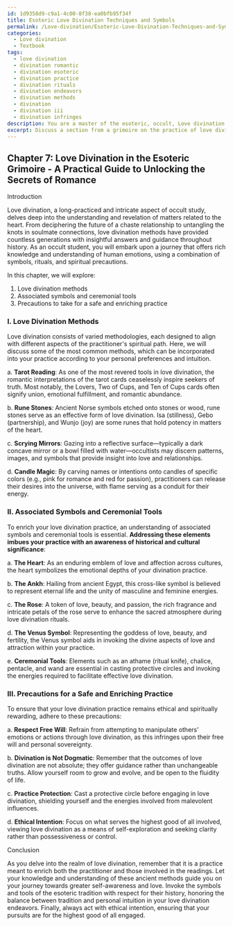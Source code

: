```yaml
---
id: 1d9358d9-c9a1-4c00-8f38-ea0bfb95f34f
title: Esoteric Love Divination Techniques and Symbols
permalink: /Love-divination/Esoteric-Love-Divination-Techniques-and-Symbols/
categories:
  - Love divination
  - Textbook
tags:
  - love divination
  - divination romantic
  - divination esoteric
  - divination practice
  - divination rituals
  - divination endeavors
  - divination methods
  - divination
  - divination iii
  - divination infringes
description: You are a master of the esoteric, occult, Love divination and education, you have written many textbooks on the subject in ways that provide students with rich and deep understanding of the subject. You are being asked to write textbook-like sections on a topic and you do it with full context, explainability, and reliability in accuracy to the true facts of the topic at hand, in a textbook style that a student would easily be able to learn from, in a rich, engaging, and contextual way. Always include relevant context (such as formulas and history), related concepts, and in a way that someone can gain deep insights from.
excerpt: Discuss a section from a grimoire on the practice of love divination, detailing methods, associated symbols, and precautions an occult student must take during this practice to gain rich knowledge and understanding.
---
```

## Chapter 7: Love Divination in the Esoteric Grimoire - A Practical Guide to Unlocking the Secrets of Romance

Introduction

Love divination, a long-practiced and intricate aspect of occult study, delves deep into the understanding and revelation of matters related to the heart. From deciphering the future of a chaste relationship to untangling the knots in soulmate connections, love divination methods have provided countless generations with insightful answers and guidance throughout history. As an occult student, you will embark upon a journey that offers rich knowledge and understanding of human emotions, using a combination of symbols, rituals, and spiritual precautions.

In this chapter, we will explore:

1. Love divination methods
2. Associated symbols and ceremonial tools
3. Precautions to take for a safe and enriching practice

### I. Love Divination Methods

Love divination consists of varied methodologies, each designed to align with different aspects of the practitioner's spiritual path. Here, we will discuss some of the most common methods, which can be incorporated into your practice according to your personal preferences and intuition.

a. **Tarot Reading**: As one of the most revered tools in love divination, the romantic interpretations of the tarot cards ceaselessly inspire seekers of truth. Most notably, the Lovers, Two of Cups, and Ten of Cups cards often signify union, emotional fulfillment, and romantic abundance.

b. **Rune Stones**: Ancient Norse symbols etched onto stones or wood, rune stones serve as an effective form of love divination. Isa (stillness), Gebo (partnership), and Wunjo (joy) are some runes that hold potency in matters of the heart.

c. **Scrying Mirrors**: Gazing into a reflective surface—typically a dark concave mirror or a bowl filled with water—occultists may discern patterns, images, and symbols that provide insight into love and relationships.

d. **Candle Magic**: By carving names or intentions onto candles of specific colors (e.g., pink for romance and red for passion), practitioners can release their desires into the universe, with flame serving as a conduit for their energy.

### II. Associated Symbols and Ceremonial Tools

To enrich your love divination practice, an understanding of associated symbols and ceremonial tools is essential. **Addressing these elements imbues your practice with an awareness of historical and cultural significance**:

a. **The Heart**: As an enduring emblem of love and affection across cultures, the heart symbolizes the emotional depths of your divination practice.

b. **The Ankh**: Hailing from ancient Egypt, this cross-like symbol is believed to represent eternal life and the unity of masculine and feminine energies.

c. **The Rose**: A token of love, beauty, and passion, the rich fragrance and intricate petals of the rose serve to enhance the sacred atmosphere during love divination rituals.

d. **The Venus Symbol**: Representing the goddess of love, beauty, and fertility, the Venus symbol aids in invoking the divine aspects of love and attraction within your practice.

e. **Ceremonial Tools**: Elements such as an athame (ritual knife), chalice, pentacle, and wand are essential in casting protective circles and invoking the energies required to facilitate effective love divination.

### III. Precautions for a Safe and Enriching Practice

To ensure that your love divination practice remains ethical and spiritually rewarding, adhere to these precautions:

a. **Respect Free Will**: Refrain from attempting to manipulate others' emotions or actions through love divination, as this infringes upon their free will and personal sovereignty.

b. **Divination is Not Dogmatic**: Remember that the outcomes of love divination are not absolute; they offer guidance rather than unchangeable truths. Allow yourself room to grow and evolve, and be open to the fluidity of life.

c. **Practice Protection**: Cast a protective circle before engaging in love divination, shielding yourself and the energies involved from malevolent influences.

d. **Ethical Intention**: Focus on what serves the highest good of all involved, viewing love divination as a means of self-exploration and seeking clarity rather than possessiveness or control.

Conclusion

As you delve into the realm of love divination, remember that it is a practice meant to enrich both the practitioner and those involved in the readings. Let your knowledge and understanding of these ancient methods guide you on your journey towards greater self-awareness and love. Invoke the symbols and tools of the esoteric tradition with respect for their history, honoring the balance between tradition and personal intuition in your love divination endeavors. Finally, always act with ethical intention, ensuring that your pursuits are for the highest good of all engaged.

